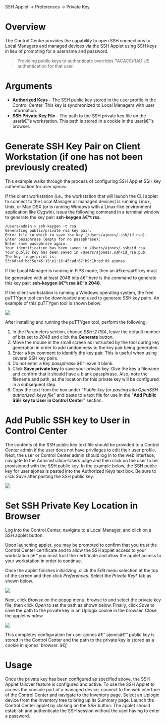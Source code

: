 <!-- 5.4 -->

<div class='ucc' />SSH Applet -> Preferences -> Private Key</div>

# Overview 

The Control Center provides the capability to open SSH connections to Local Managers and managed devices via the SSH Applet using SSH keys in lieu of prompting for a username and password.

> Providing public keys to authenticate overrides TACACS/RADIUS authentication for that user.

# Arguments

* **Authorized Keys** - The SSH public key stored in the user profile in the Control Center. This key is synchronized to Local Managers with user information.
* **SSH Private Key File** - The path to the SSH private key file on the userâ€™s workstation. This path is stored in a cookie in the userâ€™s browser.

# Generate SSH Key Pair on Client Workstation (if one has not been previously created)

This example walks through the process of configuring SSH Applet SSH key authentication for user *ajones*. 

If the client workstation (i.e., the workstation that will launch the CLI applet to connect to the Local Manager or managed devices) is running Linux, Unix, or Mac OSX (or is running Windows with a Linux-like environment application like Cygwin), issue the following command in a terminal window to generate the key pair: **ssh-keygen â€“t rsa**.

```
/Users/admin > ssh-keygen -t rsa
Generating public/private rsa key pair.
Enter file in which to save the key (/Users/ajones/.ssh/id_rsa): 
Enter passphrase (empty for no passphrase): 
Enter same passphrase again: 
Your identification has been saved in /Users/ajones/.ssh/id_rsa.
Your public key has been saved in /Users/ajones/.ssh/id_rsa.pub.
The key fingerprint is:
53:6d:4d:bd:5e:45:15:e1:16:45:ad:67:b9:1b:ed:d9 ajones
```

If the Local Manager is running in FIPS mode, then an â€œrsaâ€ key must be generated with at least 2048 bits â€“ here is the command to generate this key pair:  **ssh-keygen â€“t rsa â€“b 2048**.

If the client workstation is running a Windows operating system, the free puTTYgen tool can be downloaded and used to generate SSH key pairs. An example of this puTTYgen tool is shown below:

![](http://uplogix.com/support/docs/img/cc-user-guide/image167.png)
 
After installing and running the puTTYgen tool, perform the following:

1.	In the Parameters section, choose *SSH-2 RSA*, leave the default number of bits set to *2048* and click the **Generate** button.
2.	Move the mouse in the small screen as instructed by the tool during key generation in order to add randomness to the key pair being generated.
3.	Enter a key comment to identify the key pair. This is useful when using several SSH key pairs.
4.	Do not enter a *Key passphrase* â€“ leave it blank.
5.	Click **Save private key** to save your private key.  Give the key a filename and confirm that it should have a blank passphrase.  Also, note the filename and path, as the location for this private key will be configured in a subsequent step.
6.	Copy the text from the box under "*Public key for pasting into OpenSSH authorized_keys file*" and paste to a text file for use in the "**Add Public SSH key to User in Control Center**" section.

# Add Public SSH key to User in Control Center

The contents of the SSH public key text file should be provided to a Control Center admin if the user does not have privileges to edit their user profile.  Next, the user or Control Center admin should log in to the web interface, navigate to the Administration-Users page and then click on the user to be provisioned with the SSH public key.  In the example below, the SSH public key for user ajones is pasted into the Authorized Keys text box. Be sure to click *Save* after pasting the SSH public key.

![](http://uplogix.com/support/docs/img/cc-user-guide/image168.png)
 
# Set SSH Private Key Location in Browser

Log into the Control Center, navigate to a Local Manager, and click on a SSH applet button.

Upon launching applet, you may be prompted to confirm that you trust the Control Center certificate and to allow the SSH applet access to your workstation â€“ you must trust the certificate and allow the applet access to your workstation in order to continue.

Once the applet finishes initializing, click the *Edit* menu selection at the top of the screen and then click *Preferences*. Select the *Private Key** tab as shown below.

![](http://uplogix.com/support/docs/img/ucc5.2/Applet_SSH_KEY-1.jpg)

Next, click *Browse* on the popup menu, browse to and select the private key file, then click *Open* to set the path as shown below. Finally, click *Save* to save the path to the private key in an Uplogix cookie in the browser. Close the applet window.

![](http://uplogix.com/support/docs/img/ucc5.2/Applet_SSH_KEY-2.jpg)

This completes configuration for user ajones â€“ ajonesâ€™ public key is stored in the Control Center and the path to the private key is stored as a cookie in ajones' browser.
â€ƒ
# Usage

Once the private key has been configured as specified above, the SSH Applet failover feature is configured and active. To use the SSH Applet to access the console port of a managed device, connect to the web interface of the Control Center and navigate to the Inventory page. Select an Uplogix device from the Inventory tree to bring up its Summary page. Launch the Control Center applet by clicking on the *SSH* button. The applet should establish and authenticate the SSH session without the user having to enter a password.
